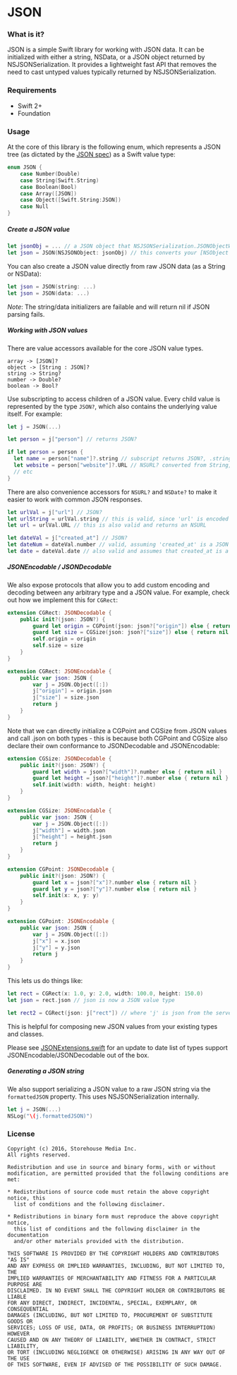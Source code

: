 JSON
========

### What is it? ###

JSON is a simple Swift library for working with JSON data. It can be initialized with either a string, NSData, or a JSON object returned by NSJSONSerialization. It provides a lightweight fast API that removes the need to cast untyped values typically returned by NSJSONSerialization.

### Requirements ###
* Swift 2+
* Foundation

### Usage ###

At the core of this library is the following enum, which represents a JSON tree (as dictated by the [JSON spec](http://www.json.org)) as a Swift value type:

```swift
enum JSON {
    case Number(Double)
    case String(Swift.String)
    case Boolean(Bool)
    case Array([JSON])
    case Object([Swift.String:JSON])
    case Null
}
```

##### Create a JSON value #####

```swift
let jsonObj = ... // a JSON object that NSJSONSerialization.JSONObjectWithData returned
let json = JSON(NSJSONObject: jsonObj) // this converts your [NSObject : AnyObject] to the JSON value type
```

You can also create a JSON value directly from raw JSON data (as a String or NSData):

```swift
let json = JSON(string: ...)
let json = JSON(data: ...)
```

*Note*: The string/data initializers are failable and will return nil if JSON parsing fails.

##### Working with JSON values #####

There are value accessors available for the core JSON value types.

```
array -> [JSON]?
object -> [String : JSON]?
string -> String?
number -> Double?
boolean -> Bool?
```

Use subscripting to access children of a JSON value. Every child value is represented by the type `JSON?`, which also contains the underlying value itself. For example:
```swift
let j = JSON(...)

let person = j["person"] // returns JSON?

if let person = person {
  let name = person["name"]?.string // subscript returns JSON?, .string returns String?
  let website = person["website"]?.URL // NSURL? converted from String, if valid/present
  // etc
}
```

There are also convenience accessors for `NSURL?` and `NSDate?` to make it easier to work with common JSON responses.

```swift
let urlVal = j["url"] // JSON?
let urlString = urlVal.string // this is valid, since 'url' is encoded as a JSON string
let url = urlVal.URL // this is also valid and returns an NSURL

let dateVal = j["created_at"] // JSON?
let dateNum = dateVal.number // valid, assuming 'created_at' is a JSON number
let date = dateVal.date // also valid and assumes that created_at is a unix timestamp encoded as a JSON number
```

##### JSONEncodable / JSONDecodable #####

We also expose protocols that allow you to add custom encoding and decoding between any arbitrary type and a JSON value. For example, check out how we implement this for `CGRect`:
```swift
extension CGRect: JSONDecodable {
    public init?(json: JSON?) {
        guard let origin = CGPoint(json: json?["origin"]) else { return nil }
        guard let size = CGSize(json: json?["size"]) else { return nil }
        self.origin = origin
        self.size = size
    }
}

extension CGRect: JSONEncodable {
    public var json: JSON {
        var j = JSON.Object([:])
        j["origin"] = origin.json
        j["size"] = size.json
        return j
    }
}
```

Note that we can directly initialize a CGPoint and CGSize from JSON values and call .json on both types - this is because both CGPoint and CGSize also declare their own conformance to JSONDecodable and JSONEncodable:

```swift
extension CGSize: JSONDecodable {
    public init?(json: JSON?) {
        guard let width = json?["width"]?.number else { return nil }
        guard let height = json?["height"]?.number else { return nil }
        self.init(width: width, height: height)
    }
}

extension CGSize: JSONEncodable {
    public var json: JSON {
        var j = JSON.Object([:])
        j["width"] = width.json
        j["height"] = height.json
        return j
    }
}

extension CGPoint: JSONDecodable {
    public init?(json: JSON?) {
        guard let x = json?["x"]?.number else { return nil }
        guard let y = json?["y"]?.number else { return nil }
        self.init(x: x, y: y)
    }
}

extension CGPoint: JSONEncodable {
    public var json: JSON {
        var j = JSON.Object([:])
        j["x"] = x.json
        j["y"] = y.json
        return j
    }
}
```

This lets us do things like:
```swift
let rect = CGRect(x: 1.0, y: 2.0, width: 100.0, height: 150.0)
let json = rect.json // json is now a JSON value type

let rect2 = CGRect(json: j["rect"]) // where 'j' is json from the server, for example
```

This is helpful for composing new JSON values from your existing types and classes.

Please see [JSONExtensions.swift](JSON/JSONExtensions.swift) for an update to date list of types support JSONEncodable/JSONDecodable out of the box.

##### Generating a JSON string #####

We also support serializing a JSON value to a raw JSON string via the `formattedJSON` property. This uses NSJSONSerialization internally.

```swift
let j = JSON(...)
NSLog("\(j.formattedJSON)")
```

### License ###
```
Copyright (c) 2016, Storehouse Media Inc.
All rights reserved.

Redistribution and use in source and binary forms, with or without
modification, are permitted provided that the following conditions are met:

* Redistributions of source code must retain the above copyright notice, this
  list of conditions and the following disclaimer.

* Redistributions in binary form must reproduce the above copyright notice,
  this list of conditions and the following disclaimer in the documentation
  and/or other materials provided with the distribution.

THIS SOFTWARE IS PROVIDED BY THE COPYRIGHT HOLDERS AND CONTRIBUTORS "AS IS"
AND ANY EXPRESS OR IMPLIED WARRANTIES, INCLUDING, BUT NOT LIMITED TO, THE
IMPLIED WARRANTIES OF MERCHANTABILITY AND FITNESS FOR A PARTICULAR PURPOSE ARE
DISCLAIMED. IN NO EVENT SHALL THE COPYRIGHT HOLDER OR CONTRIBUTORS BE LIABLE
FOR ANY DIRECT, INDIRECT, INCIDENTAL, SPECIAL, EXEMPLARY, OR CONSEQUENTIAL
DAMAGES (INCLUDING, BUT NOT LIMITED TO, PROCUREMENT OF SUBSTITUTE GOODS OR
SERVICES; LOSS OF USE, DATA, OR PROFITS; OR BUSINESS INTERRUPTION) HOWEVER
CAUSED AND ON ANY THEORY OF LIABILITY, WHETHER IN CONTRACT, STRICT LIABILITY,
OR TORT (INCLUDING NEGLIGENCE OR OTHERWISE) ARISING IN ANY WAY OUT OF THE USE
OF THIS SOFTWARE, EVEN IF ADVISED OF THE POSSIBILITY OF SUCH DAMAGE.
```

